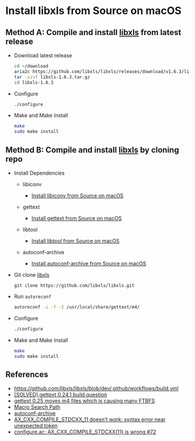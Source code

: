 # Install libxls from Source on macOS

## Method A: Compile and install [libxls](https://github.com/libxls/libxls) from latest release
* Download latest release

  ```sh
  cd ~/download
  aria2c https://github.com/libxls/libxls/releases/download/v1.6.3/libxls-1.6.3.tar.gz
  tar -xzvf libxls-1.6.3.tar.gz
  cd libxls-1.6.3
  ```

* Configure

  ```sh
  ./configure
  ```

* Make and Make Install

  ```sh
  make
  sudo make install
  ```

## Method B: Compile and install [libxls](https://github.com/libxls/libxls) by cloning repo
* Install Dependencies
  * libiconv
    * [Install libiconv from Source on macOS](https://github.com/northbright/Notes/blob/master/libiconv/install-libiconv-from-source-on-macos.md)

  * gettext
    * [Install gettext from Source on macOS](https://github.com/northbright/Notes/blob/master/automake/install-gettext-from-source-on-macos.md)

  * libtool
    * [Install libtool from Source on macOS](https://github.com/northbright/Notes/blob/master/automake/install-libtool-from-source-on-macos.md)

  * autoconf-archive
    * [Install autoconf-archive from Source on macOS](https://github.com/northbright/Notes/blob/master/automake/install-autoconf-archive-from-source-on-macos.md)

* Git clone [libxls](https://github.com/libxls/libxls)

  ```
  git clone https://github.com/libxls/libxls.git
  ```

* Run `autoreconf`

  ```sh
  autoreconf -i -f -I /usr/local/share/gettext/m4/
  ```

* Configure

  ```sh
  ./configure
  ```

* Make and Make Install

  ```sh
  make
  sudo make install
  ```

## References
* <https://github.com/libxls/libxls/blob/dev/.github/workflows/build.yml>
* [[SOLVED] gettext 0.24.1 build question](https://bbs.archlinux.org/viewtopic.php?id=305437)
* [gettext 0.25 moves m4 files which is causing many FTBFS](https://bugzilla.redhat.com/show_bug.cgi?id=2366708)
* [Macro Search Path](https://www.gnu.org/software/automake/manual/html_node/Macro-Search-Path.html)
* [autoconf-archive](https://www.gnu.org/software/autoconf-archive/)
* [AX_CXX_COMPILE_STDCXX_11 doesn't work: syntax error near unexpected token](https://stackoverflow.com/questions/24923600/ax-cxx-compile-stdcxx-11-doesnt-work-syntax-error-near-unexpected-token)
* [configure.ac: AX_CXX_COMPILE_STDCXX(11) is wrong #72](https://github.com/libpinyin/libpinyin/issues/72)
